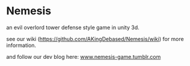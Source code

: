 # Nemesis
an evil overlord tower defense style game in unity 3d.

see our wiki (https://github.com/AKingDebased/Nemesis/wiki) for more information.

and follow our dev blog here: www.nemesis-game.tumblr.com
